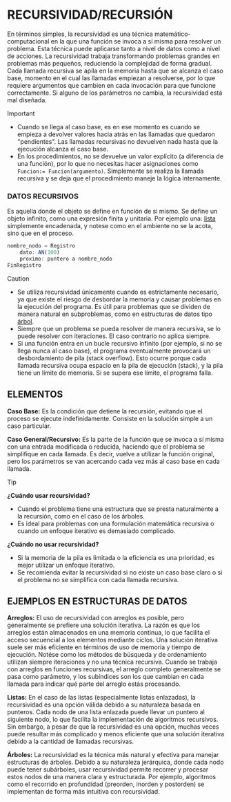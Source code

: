 # RECURSIVIDAD/RECURSIÓN
En términos simples, la recursividad es una técnica matemático-computacional en la que una función se invoca a sí misma para resolver un problema. Esta técnica puede aplicarse tanto a nivel de datos como a nivel de acciones. La recursividad trabaja transformando problemas grandes en problemas más pequeños, reduciendo la complejidad de forma gradual. Cada llamada recursiva se apila en la memoria hasta que se alcanza el caso base, momento en el cual las llamadas empiezan a resolverse, por lo que requiere argumentos que cambien en cada invocación para que funcione correctamente. Si alguno de los parámetros no cambia, la recursividad está mal diseñada.

> [!IMPORTANT]
>-  Cuando se llega al caso base, es en ese momento es cuando se empieza a devolver valores hacia atrás en las llamadas que quedaron "pendientes". Las llamadas recursivas no devuelven nada hasta que la ejecución alcanza el caso base.
> - En los procedimientos, no se devuelve un valor explícito (a diferencia de una función), por lo que no necesitas hacer asignaciones como ```Funcion:= Funcion(argumento)```. Simplemente se realiza la llamada recursiva y se deja que el procedimiento maneje la lógica internamente.

### DATOS RECURSIVOS
Es aquella donde el objeto se define en función de si mismo. Se define un objeto infinito, como una expresión finita y unitaria. Por ejemplo una: [lista](#Listas) simplemente encadenada, y notese como en el ambiente no se la acota, sino que en el proceso.
```js
nombre_nodo = Registro
    dato: AN(100)
    proximo: puntero a nombre_nodo
FinRegistro
```

> [!CAUTION]
> - Se utiliza recursividad únicamente cuando es estrictamente necesario, ya que existe el riesgo de desbordar la memoria y causar problemas en la ejecución del programa.
> Es útil para problemas que se dividen de manera natural en subproblemas, como en estructuras de datos tipo [árbol](#Arboles).
> - Siempre que un problema se pueda resolver de manera recursiva, se lo puede resolver con iteraciones. El caso contrario no aplica siempre.
> - Si una función entra en un bucle recursivo infinito (por ejemplo, si no se llega nunca al caso base), el programa eventualmente provocará un desbordamiento de pila (stack overflow). Esto ocurre porque cada llamada recursiva ocupa espacio en la pila de ejecución (stack), y la pila tiene un límite de memoria. Si se supera ese límite, el programa falla.

## ELEMENTOS
**Caso Base:** Es la condición que detiene la recursión, evitando que el proceso se ejecute indefinidamente. Consiste en la solución simple a un caso particular.

**Caso General/Recursivo:** Es la parte de la función que se invoca a sí misma con una entrada modificada o reducida, haciendo que el problema se simplifique en cada llamada. Es decir, vuelve a utilizar la función original, pero los parámetros se van acercando cada vez más al caso base en cada llamada.

> [!TIP]
> **¿Cuándo usar recursividad?**
> - Cuando el problema tiene una estructura que se presta naturalmente a la recursión, como en el caso de los árboles.
> - Es ideal para problemas con una formulación matemática recursiva o cuando un enfoque iterativo es demasiado complicado.
> 
> **¿Cuándo no usar recursividad?**
> - Si la memoria de la pila es limitada o la eficiencia es una prioridad, es mejor utilizar un enfoque iterativo.
> - Se recomienda evitar la recursividad si no existe un caso base claro o si el problema no se simplifica con cada llamada recursiva.

## EJEMPLOS EN ESTRUCTURAS DE DATOS
<a id="Arreglos">**Arreglos:**</a> El uso de recursividad con arreglos es posible, pero generalmente se prefiere una solución iterativa. La razón es que los arreglos están almacenados en una memoria continua, lo que facilita el acceso secuencial a los elementos mediante ciclos. Una solución iterativa suele ser más eficiente en términos de uso de memoria y tiempo de ejecución. Notése como los métodos de búsqueda y de ordenamiento utilizan siempre iteraciones y no una técnica recursiva. Cuando se trabaja con arreglos en funciones recursivas, el arreglo completo generalmente se pasa como parámetro, y los subíndices son los que cambian en cada llamada para indicar qué parte del arreglo estás procesando.

<a id="Listas">**Listas:**</a> En el caso de las listas (especialmente listas enlazadas), la recursividad es una opción válida debido a su naturaleza basada en punteros. Cada nodo de una lista enlazada puede llevar un puntero al siguiente nodo, lo que facilita la implementación de algoritmos recursivos. Sin embargo, a pesar de que la recursividad es una opción, muchas veces puede resultar más complicado y menos eficiente que una solución iterativa debido a la cantidad de llamadas recursivas.

<a id="Arboles">**Árboles:**</a> La recursividad es la técnica más natural y efectiva para manejar estructuras de árboles. Debido a su naturaleza jerárquica, donde cada nodo puede tener subárboles, usar recursividad permite recorrer y procesar estos nodos de una manera clara y estructurada. Por ejemplo, algoritmos como el recorrido en profundidad (preorden, inorden y postorden) se implementan de forma más intuitiva con recursividad.
